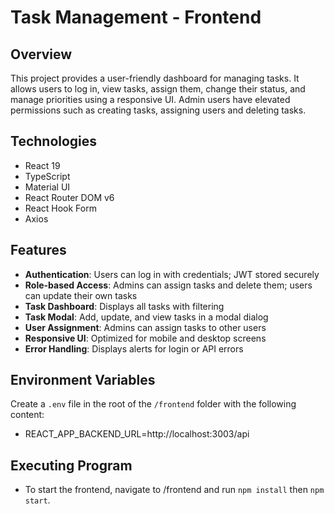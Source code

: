 # Task Management - Frontend

## Overview

This project provides a user-friendly dashboard for managing tasks. It allows users to log in, view tasks, assign them, change their status, and manage priorities using a responsive UI. Admin users have elevated permissions such as creating tasks, assigning users and deleting tasks.

## Technologies
- React 19
- TypeScript
- Material UI
- React Router DOM v6
- React Hook Form
- Axios

## Features

- **Authentication**: Users can log in with credentials; JWT stored securely
- **Role-based Access**: Admins can assign tasks and delete them; users can update their own tasks
- **Task Dashboard**: Displays all tasks with filtering
- **Task Modal**: Add, update, and view tasks in a modal dialog
- **User Assignment**: Admins can assign tasks to other users
- **Responsive UI**: Optimized for mobile and desktop screens
- **Error Handling**: Displays alerts for login or API errors

## Environment Variables

Create a `.env` file in the root of the `/frontend` folder with the following content:
- REACT_APP_BACKEND_URL=http://localhost:3003/api

## Executing Program

- To start the frontend, navigate to /frontend and run `npm install` then `npm start`.
